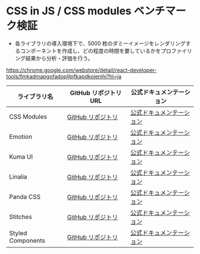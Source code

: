 # CSS in JS / CSS modules ベンチマーク検証

- 各ライブラリの導入環境下で、5000 枚のダミーイメージをレンダリングするコンポーネントを作成し、どの程度の時間を要しているかをプロファイリング結果から分析・評価を行う。

https://chrome.google.com/webstore/detail/react-developer-tools/fmkadmapgofadopljbjfkapdkoienihi?hl=ja

| ライブラリ名      | GitHub リポジトリ URL                                                       | 公式ドキュメンテーション                                                           |
| ----------------- | --------------------------------------------------------------------------- | ---------------------------------------------------------------------------------- |
| CSS Modules       | [GitHub リポジトリ](https://github.com/yud0uhu/basic-css-modules-app)       | [公式ドキュメンテーション](https://github.com/css-modules/css-modules)             |
| Emotion           | [GitHub リポジトリ](https://github.com/yud-uhu/basic-emotion-app)           | [公式ドキュメンテーション](https://emotion.sh/docs/introduction)                   |
| Kuma UI           | [GitHub リポジトリ](https://github.com/yud0uhu/basic-kuma-ui-app)           | [公式ドキュメンテーション](https://www.kuma-ui.com/docs)                           |
| Linalia           | [GitHub リポジトリ](https://github.com/yud0uhu/basic-linalia-app)           | [公式ドキュメンテーション](https://github.com/callstack/linaria/tree/master/docs/) |
| Panda CSS         | [GitHub リポジトリ](https://github.com/yud0uhu/basic-panda-app)             | [公式ドキュメンテーション](https://panda-css.com/docs/overview/getting-started)    |
| Stitches          | [GitHub リポジトリ](https://github.com/yud0uhu/basic-stitches-app)          | [公式ドキュメンテーション](https://stitches.dev/docs/introduction)                 |
| Styled Components | [GitHub リポジトリ](https://github.com/yud0uhu/basic-styled-components-app) | [公式ドキュメンテーション](https://styled-components.com/docs)                     |
